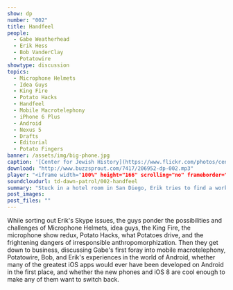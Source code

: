 ```yaml
---
show: dp
number: "002"
title: Handfeel
people:
  - Gabe Weatherhead
  - Erik Hess
  - Bob VanderClay
  - Potatowire
showtype: discussion
topics: 
  - Microphone Helmets
  - Idea Guys
  - King Fire
  - Potato Hacks
  - Handfeel
  - Mobile Macrotelephony
  - iPhone 6 Plus
  - Android
  - Nexus 5
  - Drafts
  - Editorial
  - Potato Fingers
banner: /assets/img/big-phone.jpg
caption: '[Center for Jewish History](https://www.flickr.com/photos/center_for_jewish_history/12815763044)'
download: "http://www.buzzsprout.com/7417/206952-dp-002.mp3"
player: "<iframe width="100%" height="166" scrolling="no" frameborder="no" src="https://w.soundcloud.com/player/?url=https%3A//api.soundcloud.com/tracks/169142360%3Fsecret_token%3Ds-2LS21&amp;color=ff5500&amp;auto_play=false&amp;hide_related=false&amp;show_comments=true&amp;show_user=true&amp;show_reposts=false"></iframe>"
soundcloudurl: td-dawn-patrol/002-handfeel
summary: "Stuck in a hotel room in San Diego, Erik tries to find a working microphone and cell connection. Eventually he joins Dawn Patrol for their second episode, which largely focuses on Gabe's shiny new iPhone 6 Plus and its implications for the future of humanity."
post_images:
post_files: ""
---
```


While sorting out Erik's Skype issues, the guys ponder the possibilities and challenges of Microphone Helmets, idea guys, the King Fire, the microphone show redux, Potato Hacks, what Potatoes drive, and the frightening dangers of irresponsible anthropomorphization. Then they get down to business, discussing Gabe's first foray into mobile macrotelephony, Potatowire, Bob, and Erik's experiences in the world of Android, whether many of the greatest iOS apps would ever have been developed on Android in the first place, and whether the new phones and iOS 8 are cool enough to make any of them want to switch back.